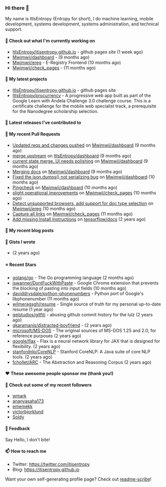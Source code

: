 ### Hi there 👋
My name is ItIsEntropy (Entropy for short), I do machine learning, mobile development, systems development, systems administration, and technical support.
#### 👷 Check out what I'm currently working on

- [ItIsEntropy/itisentropy.github.io](https://github.com/ItIsEntropy/itisentropy.github.io) - github pages site (1 week ago)
- [Mwimwii/dashboard](https://github.com/Mwimwii/dashboard) -  (9 months ago)
- [Mwimwii/ereg](https://github.com/Mwimwii/ereg) - E-Registry Frontend (10 months ago)
- [Mwimwii/check_pages](https://github.com/Mwimwii/check_pages) -  (11 months ago)

#### 🌱 My latest projects

- [ItIsEntropy/itisentropy.github.io](https://github.com/ItIsEntropy/itisentropy.github.io) - github pages site
- [ItIsEntropy/procurrency](https://github.com/ItIsEntropy/procurrency) - A progressive web app built as part of the Google Learn with Andela Challenge 3.0 challenge course. This is a certificate challenge for the mobile web specialist track, a prerequisite for the Nanodegree scholarship selection.

#### 🔭 Latest releases I've contributed to


#### 🔨 My recent Pull Requests

- [Updated reqs and changes pushed](https://github.com/Mwimwii/dashboard/pull/7) on [Mwimwii/dashboard](https://github.com/Mwimwii/dashboard) (9 months ago)
- [merge upstream](https://github.com/ItIsEntropy/dashboard/pull/4) on [ItIsEntropy/dashboard](https://github.com/ItIsEntropy/dashboard) (9 months ago)
- [current state merge. UI needs polishing](https://github.com/Mwimwii/dashboard/pull/5) on [Mwimwii/dashboard](https://github.com/Mwimwii/dashboard) (9 months ago)
- [Merging docs](https://github.com/Mwimwii/dashboard/pull/4) on [Mwimwii/dashboard](https://github.com/Mwimwii/dashboard) (9 months ago)
- [Fixed the json.dumps() not serializing bug](https://github.com/Mwimwii/dashboard/pull/3) on [Mwimwii/dashboard](https://github.com/Mwimwii/dashboard) (10 months ago)
- [Pingcheck](https://github.com/Mwimwii/dashboard/pull/1) on [Mwimwii/dashboard](https://github.com/Mwimwii/dashboard) (10 months ago)
- [slight operational improvements](https://github.com/Mwimwii/check_pages/pull/2) on [Mwimwii/check_pages](https://github.com/Mwimwii/check_pages) (10 months ago)
- [Detect unsupported browsers, add support for doc type selection](https://github.com/Mwimwii/ereg/pull/1) on [Mwimwii/ereg](https://github.com/Mwimwii/ereg) (10 months ago)
- [Capture all links](https://github.com/Mwimwii/check_pages/pull/1) on [Mwimwii/check_pages](https://github.com/Mwimwii/check_pages) (11 months ago)
- [Add missing Install Instructions](https://github.com/tensorflow/docs/pull/419) on [tensorflow/docs](https://github.com/tensorflow/docs) (2 years ago)


#### 📜 My recent blog posts


#### 📓 Gists I wrote

- [](https://gist.github.com/a59eb254db10814de1b48520ad35f9df) (2 years ago)

#### ⭐ Recent Stars

- [golang/go](https://github.com/golang/go) - The Go programming language (2 months ago)
- [jswanner/DontFuckWithPaste](https://github.com/jswanner/DontFuckWithPaste) - Google Chrome extension that prevents the blocking of pasting into input fields (10 months ago)
- [daviddrysdale/python-phonenumbers](https://github.com/daviddrysdale/python-phonenumbers) - Python port of Google&#39;s libphonenumber (11 months ago)
- [wilmeragsgh/resume](https://github.com/wilmeragsgh/resume) - Single source of truth for my personal up-to-date resume (1 year ago)
- [gelstudios/gitfiti](https://github.com/gelstudios/gitfiti) - abusing github commit history for the lulz (2 years ago)
- [gkaramanis/distracted-boyfriend](https://github.com/gkaramanis/distracted-boyfriend) -  (2 years ago)
- [microsoft/MS-DOS](https://github.com/microsoft/MS-DOS) - The original sources of MS-DOS 1.25 and 2.0, for reference purposes (2 years ago)
- [google/flax](https://github.com/google/flax) - Flax is a neural network library for JAX that is designed for flexibility. (2 years ago)
- [stanfordnlp/CoreNLP](https://github.com/stanfordnlp/CoreNLP) - Stanford CoreNLP: A Java suite of core NLP tools. (2 years ago)
- [fchollet/ARC](https://github.com/fchollet/ARC) - The Abstraction and Reasoning Corpus (2 years ago)

#### ❤️ These awesome people sponsor me (thank you!)


#### 👯 Check out some of my recent followers

- [wmark](https://github.com/wmark)
- [ananyasaha173](https://github.com/ananyasaha173)
- [ememekk](https://github.com/ememekk)
- [victorbjorklund](https://github.com/victorbjorklund)
- [Soldy](https://github.com/Soldy)

#### 💬 Feedback

Say Hello, I don't bite!

#### 📫 How to reach me

- Twitter: https://twitter.com/itisentropy
- Blog: https://itisentropy.github.io

Want your own self-generating profile page? Check out [readme-scribe](https://github.com/muesli/readme-scribe)!